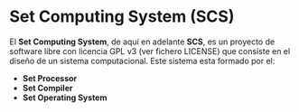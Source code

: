 Set Computing System (SCS)
==========================

El **Set Computing System**, de aquí en adelante **SCS**, es un proyecto de software libre con licencia GPL v3 (ver fichero LICENSE) que consiste en el diseño de un sistema computacional. Este sistema esta formado por el:
* **Set Processor**
* **Set Compiler** 
* **Set Operating System**
